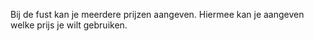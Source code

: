 Bij de fust kan je meerdere prijzen aangeven. Hiermee kan je aangeven welke prijs je wilt gebruiken.